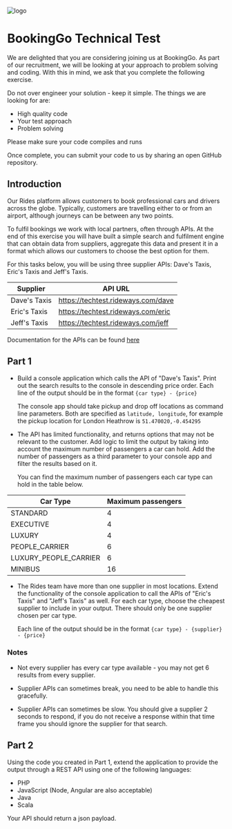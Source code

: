 ![logo](logo.png)

# BookingGo Technical Test

We are delighted that you are considering joining us at BookingGo. As part of our recruitment, we will be looking at your approach to problem solving and coding.  With this in mind, we ask that you complete the following exercise.

Do not over engineer your solution - keep it simple. The things we are looking for are:
* High quality code
* Your test approach
* Problem solving

Please make sure your code compiles and runs

Once complete, you can submit your code to us by sharing an open GitHub repository.

## Introduction

Our Rides platform allows customers to book professional cars and drivers across the globe. Typically, customers are travelling either to or from an airport, although journeys can be between any two points.

To fulfil bookings we work with local partners, often through APIs. At the end of this exercise you will have built a simple search and fulfilment engine that can obtain data from suppliers, aggregate this data and present it in a format which allows our customers to choose the best option for them.

For this tasks below, you will be using three supplier APIs: Dave's Taxis, Eric's Taxis and Jeff's Taxis.

| Supplier | API URL |
| - | - |
| Dave's Taxis | https://techtest.rideways.com/dave |
| Eric's Taxis | https://techtest.rideways.com/eric |
| Jeff's Taxis | https://techtest.rideways.com/jeff |

Documentation for the APIs can be found [here](api.md)

## Part 1

* Build a console application which calls the API of "Dave's Taxis". Print out the search results to the console in descending price order. Each line of the output should be in the format `{car type} - {price}`

    The console app should take pickup and drop off locations as command line parameters. Both are specified as `latitude, longitude`, for example the pickup location for London Heathrow is `51.470020,-0.454295`

* The API has limited functionality, and returns options that may not be relevant to the customer. Add logic to limit the output by taking into account the maximum number of passengers a car can hold. Add the number of passengers as a third parameter to your console app and filter the results based on it. 
    
    You can find the maximum number of passengers each car type can hold in the table below.

| Car Type | Maximum passengers |
| - | - |
| STANDARD | 4 |
| EXECUTIVE | 4 |
| LUXURY | 4 |
| PEOPLE_CARRIER | 6 |
| LUXURY_PEOPLE_CARRIER | 6 |
| MINIBUS | 16 |

* The Rides team have more than one supplier in most locations. Extend the functionality of the console application to call the APIs of "Eric's Taxis" and "Jeff's Taxis" as well. For each car type, choose the cheapest supplier to include in your output. There should only be one supplier chosen per car type.

    Each line of the output should be in the format `{car type} - {supplier} - {price}`

### Notes

* Not every supplier has every car type available - you may not get 6 results from every supplier.

* Supplier APIs can sometimes break, you need to be able to handle this gracefully.

* Supplier APIs can sometimes be slow. You should give a supplier 2 seconds to respond, if you do not receive a response within that time frame you should ignore the supplier for that search.

## Part 2
Using the code you created in Part 1, extend the application to provide the output through a REST API using one of the following languages:
* PHP
* JavaScript (Node, Angular are also acceptable)
* Java
* Scala

Your API should return a json payload.
